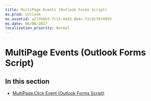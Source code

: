 ```yaml
---
title: MultiPage Events (Outlook Forms Script)
ms.prod: outlook
ms.assetid: a21fb6b3-7c13-4dd3-8b4c-f2c91f874959
ms.date: 06/08/2017
localization_priority: Normal
---
```



# MultiPage Events (Outlook Forms Script)

## In this section


-  [MultiPage.Click Event (Outlook Forms Script)](Outlook.multipage.click.md)
    

